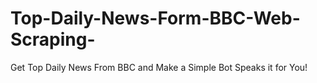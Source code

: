 # Top-Daily-News-Form-BBC-Web-Scraping-
Get Top Daily News From BBC and Make a Simple Bot Speaks it for You!

